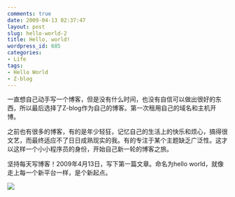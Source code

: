 ```yaml
---
comments: true
date: 2009-04-13 02:37:47
layout: post
slug: hello-world-2
title: Hello, world!
wordpress_id: 685
categories:
- Life
tags:
- Hello World
- Z-blog
---
```


一直想自己动手写一个博客，但是没有什么时间，也没有自信可以做出很好的东西，所以最后选择了Z-blog作为自己的博客。第一次租用自己的域名和主机开博。




之前也有很多的博客，有的是年少轻狂，记忆自己的生活上的快乐和烦心，搞得很文艺，而最终适应不了日日成熟现实的我。有的专注于某个主题缺乏广泛性。这才以这样一个小小程序员的身份，开始自己新一轮的博客之旅。




坚持每天写博客！2009年4月13日，写下第一篇文章。命名为hello world，就像走上每一个新平台一样，是个新起点。




![](/upload/hello_world.png)
